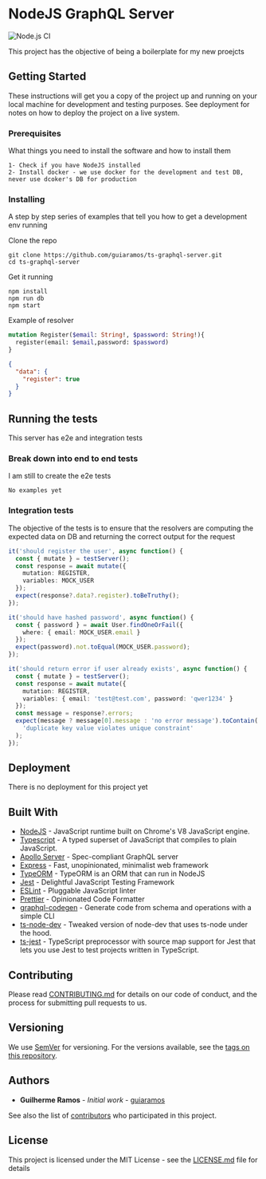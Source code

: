 # NodeJS GraphQL Server
 ![Node.js CI](https://github.com/guiaramos/ts-graphql-server/workflows/Node.js%20CI/badge.svg)

This project has the objective of being a boilerplate for my new proejcts

## Getting Started

These instructions will get you a copy of the project up and running on your local machine for development and testing purposes. See deployment for notes on how to deploy the project on a live system.

### Prerequisites

What things you need to install the software and how to install them

```
1- Check if you have NodeJS installed
2- Install docker - we use docker for the development and test DB, never use dcoker's DB for production
```

### Installing

A step by step series of examples that tell you how to get a development env running

Clone the repo

```shell script
git clone https://github.com/guiaramos/ts-graphql-server.git
cd ts-graphql-server
```

Get it running

```
npm install
npm run db
npm start
```

Example of resolver
```graphql
mutation Register($email: String!, $password: String!){
  register(email: $email,password: $password)
}
```
```json
{
  "data": {
    "register": true
  }
}
```

## Running the tests

This server has e2e and integration tests

### Break down into end to end tests

I am still to create the e2e tests

```
No examples yet
```

### Integration tests

The objective of the tests is to ensure that the resolvers are computing the expected data on DB and returning the correct output for the request

```ts
it('should register the user', async function() {
  const { mutate } = testServer();
  const response = await mutate({
    mutation: REGISTER,
    variables: MOCK_USER
  });
  expect(response?.data?.register).toBeTruthy();
});

it('should have hashed password', async function() {
  const { password } = await User.findOneOrFail({
    where: { email: MOCK_USER.email }
  });
  expect(password).not.toEqual(MOCK_USER.password);
});

it('should return error if user already exists', async function() {
  const { mutate } = testServer();
  const response = await mutate({
    mutation: REGISTER,
    variables: { email: 'test@test.com', password: 'qwer1234' }
  });
  const message = response?.errors;
  expect(message ? message[0].message : 'no error message').toContain(
    'duplicate key value violates unique constraint'
  );
});
```

## Deployment

There is no deployment for this project yet

## Built With

* [NodeJS](https://nodejs.org/en/) - JavaScript runtime built on Chrome's V8 JavaScript engine.
* [Typescript](https://www.typescriptlang.org/) -  A typed superset of JavaScript that compiles to plain JavaScript.
* [Apollo Server](https://www.apollographql.com/docs/apollo-server/) - Spec-compliant GraphQL server
* [Express](https://expressjs.com/) - Fast, unopinionated, minimalist web framework
* [TypeORM](https://typeorm.io/#/) - TypeORM is an ORM that can run in NodeJS
* [Jest](https://jestjs.io/) - Delightful JavaScript Testing Framework
* [ESLint](https://eslint.org/) - Pluggable JavaScript linter
* [Prettier](https://prettier.io/) - Opinionated Code Formatter
* [graphql-codegen](https://graphql-code-generator.com/) - Generate code from schema and operations with a simple CLI
* [ts-node-dev](https://github.com/whitecolor/ts-node-dev) - Tweaked version of node-dev that uses ts-node under the hood.
* [ts-jest](https://github.com/kulshekhar/ts-jest) -  TypeScript preprocessor with source map support for Jest that lets you use Jest to test projects written in TypeScript.

## Contributing

Please read [CONTRIBUTING.md](https://github.com/guiaramos/ts-graphql-server/blob/master/CONTRIBUTING.md) for details on our code of conduct, and the process for submitting pull requests to us.

## Versioning

We use [SemVer](http://semver.org/) for versioning. For the versions available, see the [tags on this repository](https://github.com/guiaramos/ts-graphql-server). 

## Authors

* **Guilherme Ramos** - *Initial work* - [guiaramos](https://github.com/guiaramos)

See also the list of [contributors](https://github.com/guiaramos/ts-graphql-servers) who participated in this project.

## License

This project is licensed under the MIT License - see the [LICENSE.md](LICENSE.md) file for details
